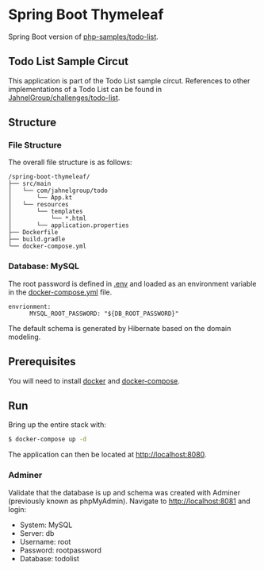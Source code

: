 # Spring Boot Thymeleaf

Spring Boot version of [php-samples/todo-list](https://github.com/JahnelGroup/php-samples/tree/master/todo-list). 

## Todo List Sample Circut

This application is part of the Todo List sample circut. References to other implementations of a Todo List can be found in [JahnelGroup/challenges/todo-list](https://github.com/JahnelGroup/challenges/tree/master/todo-list).

## Structure 

### File Structure 

The overall file structure is as follows:

```text
/spring-boot-thymeleaf/
├── src/main
│   └── com/jahnelgroup/todo
│       └── App.kt
│   └── resources
│       └── templates
│           └── *.html
│       └── application.properties
├── Dockerfile
├── build.gradle
└── docker-compose.yml
```

### Database: MySQL

The root password is defined in [.env](./.env) and loaded as an environment variable in the [docker-compose.yml](./docker-compose.yml) file.

```
envrionment:
      MYSQL_ROOT_PASSWORD: "${DB_ROOT_PASSWORD}"
```

The default schema is generated by Hibernate based on the domain modeling.

## Prerequisites

You will need to install [docker](https://docs.docker.com/install/) and [docker-compose](https://docs.docker.com/compose/install).

## Run 

Bring up the entire stack with:

```bash
$ docker-compose up -d
```

The application can then be located at [http://localhost:8080](http://localhost:8080).

### Adminer
Validate that the database is up and schema was created with Adminer (previously known as phpMyAdmin). Navigate to [http://localhost:8081](http://localhost:8081) and login:

* System: MySQL
* Server: db
* Username: root
* Password: rootpassword
* Database: todolist
